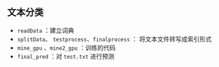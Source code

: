 ## 文本分类
- `readData` ：建立词典
- `splitData`、 `testprocess`、`finalprocess` ： 将文本文件转写成索引形式
- `mine_gpu` 、`mine2_gpu` ：训练的代码
- `final_pred` ：对 `test.txt` 进行预测
